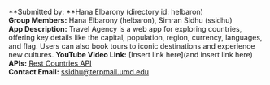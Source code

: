 **Submitted by: **Hana Elbarony (directory id: helbaron)  
**Group Members:** Hana Elbarony (helbaron), Simran Sidhu (ssidhu)  
**App Description:** Travel Agency is a web app for exploring countries, offering key details like the capital, population, region, currency, languages, and flag. Users can also book tours to iconic destinations and experience new cultures.
**YouTube Video Link:** [Insert link here](and insert link here)  
**APIs:** [Rest Countries API](https://restcountries.com/v3.1/all)  
**Contact Email:** ssidhu@terpmail.umd.edu